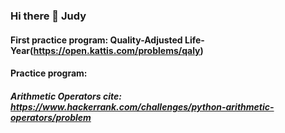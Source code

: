### Hi there 👋 Judy
#### First practice program: Quality-Adjusted Life-Year(https://open.kattis.com/problems/qaly)
#### Practice program:
##### Arithmetic Operators cite: https://www.hackerrank.com/challenges/python-arithmetic-operators/problem



